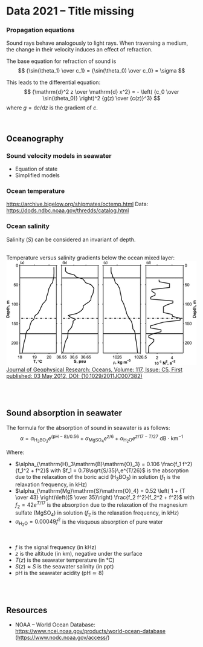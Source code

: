 # Data 2021 – Title missing



### Propagation equations
Sound rays behave analogously to light rays. When traversing a medium, the change in their velocity induces an effect of refraction.

The base equation for refraction of sound is
$$
{\sin(\theta_1) \over c_1} = {\sin(\theta_0) \over c_0} = \sigma
$$


This leads to the differential equation:
$$
{\mathrm{d}^2 z \over \mathrm{d} x^2} = - \left( {c_0 \over \sin(\theta_0)} \right)^2 {g(z) \over {c(z)}^3}
$$
where $g = {\mathrm{d}c / \mathrm{d}z}$ is the gradient of $c$.

<br>




## Oceanography

### Sound velocity models in seawater
- Equation of state
- Simplified models

### Ocean temperature
https://archive.bigelow.org/shipmates/octemp.html
Data: https://dods.ndbc.noaa.gov/thredds/catalog.html

### Ocean salinity
Salinity ($S$) can be considered an invariant of depth.

<br>
Temperature versus salinity gradients below the ocean mixed layer:
<img src="src/Picture 1.png">
<a href="https://agupubs.onlinelibrary.wiley.com/doi/full/10.1029/2011JC007382">Journal of Geophysical Research: Oceans, Volume: 117, Issue: C5, First published: 03 May 2012, DOI: (10.1029/2011JC007382)</a>
<br>



<br><br>

## Sound absorption in seawater
The formula for the absorption of sound in seawater is as follows:
$$
\alpha = \alpha_{\mathrm{H}_3\mathrm{B}\mathrm{O}_3} e^{(\mathrm{pH}-8)/0.56} + \alpha_{\mathrm{Mg}\mathrm{S}\mathrm{O}_4}e^{z/6} + \alpha_{\mathrm{H}_2\mathrm{O}}e^{z/17-T/27} \ \mathrm{dB}\cdot\mathrm{km}^{-1}
$$

Where:
* $\alpha_{\mathrm{H}_3\mathrm{B}\mathrm{O}_3} = 0.106 \frac{f_1 f^2}{f_1^2 + f^2}$ with $f_1 = 0.78\sqrt{S/35}\,e^{T/26}$ is the absorption due to the relaxation of the boric acid ($\mathrm{H}_3\mathrm{B}\mathrm{O}_3$) in solution ($f_1$ is the relaxation frequency, in $\mathrm{kHz}$)
* $\alpha_{\mathrm{Mg}\mathrm{S}\mathrm{O}_4} = 0.52 \left( 1 + {T \over 43} \right)\left({S \over 35}\right) \frac{f_2 f^2}{f_2^2 + f^2}$ with $f_2 = 42 e^{T/17}$ is the absorption due to the relaxation of the magnesium sulfate ($\mathrm{Mg}\mathrm{S}\mathrm{O}_4$) in solution ($f_2$ is the relaxation frequency, in $\mathrm{kHz}$)
* $\alpha_{\mathrm{H}_2\mathrm{O}} = 0.00049 f^2$ is the visquous absorption of pure water

<br>

* $f$ is the signal frequency (in $\mathrm{kHz}$)
* $z$ is the altitude (in $\mathrm{km}$), negative under the surface
* $T(z)$ is the seawater temperature (in ℃)
* $S(z) \approx S$ is the seawater salinity (in $\mathrm{ppt}$)
* $\mathrm{pH}$ is the seawater acidity ($\mathrm{pH} \simeq 8$)


<br><br>

## Resources
- NOAA – World Ocean Database: https://www.ncei.noaa.gov/products/world-ocean-database (https://www.nodc.noaa.gov/access/)

